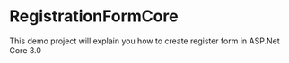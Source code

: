 # RegistrationFormCore
This demo project will explain you how to create register form in ASP.Net Core 3.0
